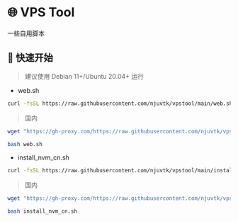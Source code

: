 # 🌐 VPS Tool

一些自用脚本

## 🚀 快速开始

> 建议使用 Debian 11+/Ubuntu 20.04+ 运行

- web.sh

```bash
curl -fsSL https://raw.githubusercontent.com/njuvtk/vpstool/main/web.sh | bash
```

> 国内
```bash
wget "https://gh-proxy.com/https://raw.githubusercontent.com/njuvtk/vpstool/main/web.sh"

bash web.sh
```

- install_nvm_cn.sh

```bash
curl -fsSL https://raw.githubusercontent.com/njuvtk/vpstool/main/install_nvm_cn.sh | bash
```

> 国内
```bash
wget "https://gh-proxy.com/https://raw.githubusercontent.com/njuvtk/vpstool/main/install_nvm_cn.sh"

bash install_nvm_cn.sh
```
